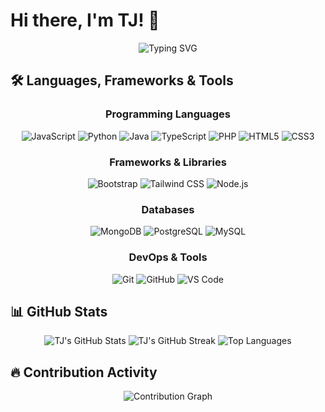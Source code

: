 # Hi there, I'm TJ! 👋

<div align="center">
  <img src="https://readme-typing-svg.demolab.com?font=Fira+Code&size=22&duration=3000&pause=1000&color=00D4FF&center=true&vCenter=true&width=435&lines=Full+Stack+Developer" alt="Typing SVG" />
</div>

## 🛠️ Languages, Frameworks & Tools

<div align="center">

### Programming Languages
![JavaScript](https://img.shields.io/badge/-JavaScript-F7DF1E?style=for-the-badge&logo=javascript&logoColor=black)
![Python](https://img.shields.io/badge/-Python-3776AB?style=for-the-badge&logo=python&logoColor=white)
![Java](https://img.shields.io/badge/-Java-007396?style=for-the-badge&logo=java&logoColor=white)
![TypeScript](https://img.shields.io/badge/-TypeScript-3178C6?style=for-the-badge&logo=typescript&logoColor=white)
![PHP](https://img.shields.io/badge/-PHP-777BB4?style=for-the-badge&logo=php&logoColor=white)
![HTML5](https://img.shields.io/badge/-HTML5-E34F26?style=for-the-badge&logo=html5&logoColor=white)
![CSS3](https://img.shields.io/badge/-CSS3-1572B6?style=for-the-badge&logo=css3&logoColor=white)

### Frameworks & Libraries
![Bootstrap](https://img.shields.io/badge/-Bootstrap-7952B3?style=for-the-badge&logo=bootstrap&logoColor=white)
![Tailwind CSS](https://img.shields.io/badge/-Tailwind%20CSS-06B6D4?style=for-the-badge&logo=tailwindcss&logoColor=white)
![Node.js](https://img.shields.io/badge/-Node.js-339933?style=for-the-badge&logo=node.js&logoColor=white)

### Databases
![MongoDB](https://img.shields.io/badge/-MongoDB-47A248?style=for-the-badge&logo=mongodb&logoColor=white)
![PostgreSQL](https://img.shields.io/badge/-PostgreSQL-336791?style=for-the-badge&logo=postgresql&logoColor=white)
![MySQL](https://img.shields.io/badge/-MySQL-4479A1?style=for-the-badge&logo=mysql&logoColor=white)

### DevOps & Tools
![Git](https://img.shields.io/badge/-Git-F05032?style=for-the-badge&logo=git&logoColor=white)
![GitHub](https://img.shields.io/badge/-GitHub-181717?style=for-the-badge&logo=github&logoColor=white)
![VS Code](https://img.shields.io/badge/-VS%20Code-007ACC?style=for-the-badge&logo=visual-studio-code&logoColor=white)

</div>

## 📊 GitHub Stats

<div align="center">
  <img src="https://github-readme-stats.vercel.app/api?username=tjmagpantay&show_icons=true&theme=tokyonight&hide_border=true&count_private=true" alt="TJ's GitHub Stats" />
  <img src="https://github-readme-streak-stats.herokuapp.com/?user=tjmagpantay&theme=tokyonight&hide_border=true" alt="TJ's GitHub Streak" />
  <img src="https://github-readme-stats.vercel.app/api/top-langs/?username=tjmagpantay&layout=compact&theme=tokyonight&hide_border=true&langs_count=8" alt="Top Languages" />
</div>

## 🔥 Contribution Activity

<div align="center">
  <img src="https://github-readme-activity-graph.vercel.app/graph?username=tjmagpantay&theme=tokyo-night&hide_border=true&area=true" alt="Contribution Graph" />
</div>


